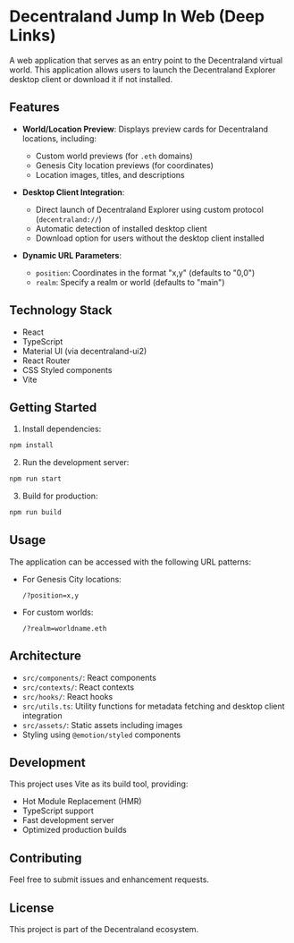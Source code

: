 # Decentraland Jump In Web (Deep Links)

A web application that serves as an entry point to the Decentraland virtual world. This application allows users to launch the Decentraland Explorer desktop client or download it if not installed.

## Features

- **World/Location Preview**: Displays preview cards for Decentraland locations, including:

  - Custom world previews (for `.eth` domains)
  - Genesis City location previews (for coordinates)
  - Location images, titles, and descriptions

- **Desktop Client Integration**:

  - Direct launch of Decentraland Explorer using custom protocol (`decentraland://`)
  - Automatic detection of installed desktop client
  - Download option for users without the desktop client installed

- **Dynamic URL Parameters**:
  - `position`: Coordinates in the format "x,y" (defaults to "0,0")
  - `realm`: Specify a realm or world (defaults to "main")

## Technology Stack

- React
- TypeScript
- Material UI (via decentraland-ui2)
- React Router
- CSS Styled components
- Vite

## Getting Started

1. Install dependencies:

```bash
npm install
```

2. Run the development server:

```bash
npm run start
```

3. Build for production:

```bash
npm run build
```

## Usage

The application can be accessed with the following URL patterns:

- For Genesis City locations:

  ```
  /?position=x,y
  ```

- For custom worlds:
  ```
  /?realm=worldname.eth
  ```

## Architecture

- `src/components/`: React components
- `src/contexts/`: React contexts
- `src/hooks/`: React hooks
- `src/utils.ts`: Utility functions for metadata fetching and desktop client integration
- `src/assets/`: Static assets including images
- Styling using `@emotion/styled` components

## Development

This project uses Vite as its build tool, providing:

- Hot Module Replacement (HMR)
- TypeScript support
- Fast development server
- Optimized production builds

## Contributing

Feel free to submit issues and enhancement requests.

## License

This project is part of the Decentraland ecosystem.
